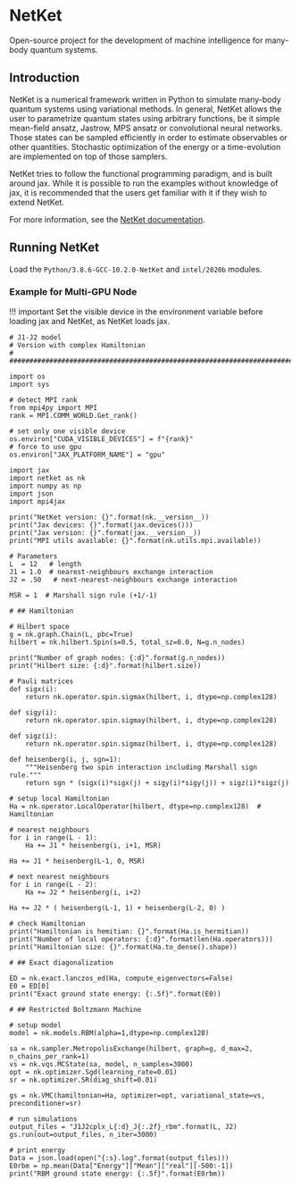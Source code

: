 # NetKet

Open-source project for the development of machine intelligence for many-body quantum systems.

## Introduction

NetKet is a numerical framework written in Python to simulate many-body quantum systems using variational methods. In general, NetKet allows the user to parametrize quantum states using arbitrary functions, be it simple mean-field ansatz, Jastrow, MPS ansatz or convolutional neural networks. Those states can be sampled efficiently in order to estimate observables or other quantities. Stochastic optimization of the energy or a time-evolution are implemented on top of those samplers.

NetKet tries to follow the functional programming paradigm, and is built around jax. While it is possible to run the examples without knowledge of jax, it is recommended that the users get familiar with it if they wish to extend NetKet.

For more information, see the [NetKet documentation][1].

## Running NetKet

Load the `Python/3.8.6-GCC-10.2.0-NetKet` and `intel/2020b` modules.

### Example for Multi-GPU Node

!!! important
    Set the visible device in the environment variable before loading jax and NetKet, as NetKet loads jax.

```code
# J1-J2 model
# Version with complex Hamiltonian
#
################################################################################

import os
import sys

# detect MPI rank
from mpi4py import MPI
rank = MPI.COMM_WORLD.Get_rank()

# set only one visible device
os.environ["CUDA_VISIBLE_DEVICES"] = f"{rank}"
# force to use gpu
os.environ["JAX_PLATFORM_NAME"] = "gpu"

import jax
import netket as nk
import numpy as np
import json
import mpi4jax

print("NetKet version: {}".format(nk.__version__))
print("Jax devices: {}".format(jax.devices()))
print("Jax version: {}".format(jax.__version__))
print("MPI utils available: {}".format(nk.utils.mpi.available))

# Parameters
L  = 12   # length
J1 = 1.0  # nearest-neighbours exchange interaction
J2 = .50   # next-nearest-neighbours exchange interaction

MSR = 1  # Marshall sign rule (+1/-1)

# ## Hamiltonian

# Hilbert space
g = nk.graph.Chain(L, pbc=True)
hilbert = nk.hilbert.Spin(s=0.5, total_sz=0.0, N=g.n_nodes)

print("Number of graph nodes: {:d}".format(g.n_nodes))
print("Hilbert size: {:d}".format(hilbert.size))

# Pauli matrices
def sigx(i):
    return nk.operator.spin.sigmax(hilbert, i, dtype=np.complex128)

def sigy(i):
    return nk.operator.spin.sigmay(hilbert, i, dtype=np.complex128)

def sigz(i):
    return nk.operator.spin.sigmaz(hilbert, i, dtype=np.complex128)

def heisenberg(i, j, sgn=1):
    """Heisenberg two spin interaction including Marshall sign rule."""
    return sgn * (sigx(i)*sigx(j) + sigy(i)*sigy(j)) + sigz(i)*sigz(j)

# setup local Hamiltonian
Ha = nk.operator.LocalOperator(hilbert, dtype=np.complex128)  # Hamiltonian

# nearest neighbours
for i in range(L - 1):
    Ha += J1 * heisenberg(i, i+1, MSR)

Ha += J1 * heisenberg(L-1, 0, MSR)

# next nearest neighbours
for i in range(L - 2):
    Ha += J2 * heisenberg(i, i+2)

Ha += J2 * ( heisenberg(L-1, 1) + heisenberg(L-2, 0) )

# check Hamiltonian
print("Hamiltonian is hemitian: {}".format(Ha.is_hermitian))
print("Number of local operators: {:d}".format(len(Ha.operators)))
print("Hamiltonian size: {}".format(Ha.to_dense().shape))

# ## Exact diagonalization

ED = nk.exact.lanczos_ed(Ha, compute_eigenvectors=False)
E0 = ED[0]
print("Exact ground state energy: {:.5f}".format(E0))

# ## Restricted Boltzmann Machine

# setup model
model = nk.models.RBM(alpha=1,dtype=np.complex128)

sa = nk.sampler.MetropolisExchange(hilbert, graph=g, d_max=2, n_chains_per_rank=1)
vs = nk.vqs.MCState(sa, model, n_samples=3000)
opt = nk.optimizer.Sgd(learning_rate=0.01)
sr = nk.optimizer.SR(diag_shift=0.01)

gs = nk.VMC(hamiltonian=Ha, optimizer=opt, variational_state=vs, preconditioner=sr)

# run simulations
output_files = "J1J2cplx_L{:d}_J{:.2f}_rbm".format(L, J2)
gs.run(out=output_files, n_iter=3000)

# print energy
Data = json.load(open("{:s}.log".format(output_files)))
E0rbm = np.mean(Data["Energy"]["Mean"]["real"][-500:-1])
print("RBM ground state energy: {:.5f}".format(E0rbm))
```

[1]: https://www.netket.org/docs/getting_started.html#installation-and-requirements
